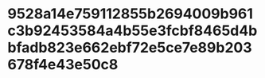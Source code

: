 # 9528a14e759112855b2694009b961c3b92453584a4b55e3fcbf8465d4bbfadb823e662ebf72e5ce7e89b203678f4e43e50c8